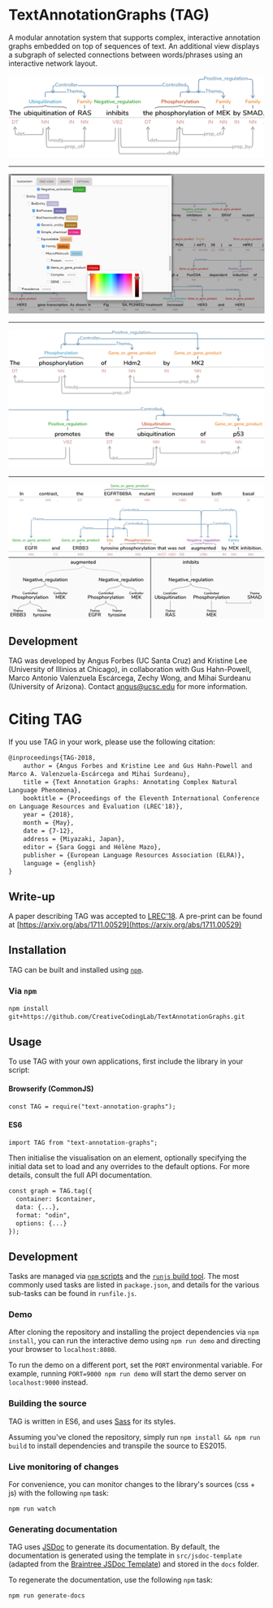 # TextAnnotationGraphs (TAG)
A modular annotation system that supports complex, interactive annotation graphs embedded on top of sequences of text. An additional view displays a subgraph of selected connections between words/phrases using an interactive network layout.

![TAG](figs/OneRow.png)

---

![TAG](figs/taxonomyColors.png)

---

![TAG](figs/TwoRows.png)

---

![TAG](figs/trees.png)


## Development
TAG was developed by Angus Forbes (UC Santa Cruz) and Kristine Lee (University of Illinios at Chicago), in collaboration with Gus Hahn-Powell, Marco Antonio Valenzuela Escárcega, Zechy Wong, and Mihai Surdeanu (University of Arizona). Contact angus@ucsc.edu for more information.

# Citing TAG

If you use TAG in your work, please use the following citation:

```
@inproceedings{TAG-2018,
    author = {Angus Forbes and Kristine Lee and Gus Hahn-Powell and Marco A. Valenzuela-Escárcega and Mihai Surdeanu},
    title = {Text Annotation Graphs: Annotating Complex Natural Language Phenomena},
    booktitle = {Proceedings of the Eleventh International Conference on Language Resources and Evaluation (LREC'18)},
    year = {2018},
    month = {May},
    date = {7-12},
    address = {Miyazaki, Japan},
    editor = {Sara Goggi and Hélène Mazo},
    publisher = {European Language Resources Association (ELRA)},
    language = {english}
}
```

## Write-up
A paper describing TAG was accepted to [LREC'18](http://lrec2018.lrec-conf.org/en/conference-programme/accepted-papers/). A pre-print can be found at [https://arxiv.org/abs/1711.00529](https://arxiv.org/abs/1711.00529)

## Installation

TAG can be built and installed using [`npm`](https://docs.npmjs.com/getting-started/installing-node).

### Via `npm`

```
npm install git+https://github.com/CreativeCodingLab/TextAnnotationGraphs.git
```

## Usage

To use TAG with your own applications, first include the library in your script:

#### Browserify (CommonJS)

```
const TAG = require("text-annotation-graphs");
```

#### ES6

```
import TAG from "text-annotation-graphs";
```

Then initialise the visualisation on an element, optionally specifying the initial data set to load and any overrides to the default options.  For more details, consult the full API documentation.

```
const graph = TAG.tag({
  container: $container,
  data: {...},
  format: "odin",
  options: {...}
});
```

## Development

Tasks are managed via [`npm` scripts](https://docs.npmjs.com/misc/scripts) and the [`runjs` build tool](https://github.com/pawelgalazka/runjs).  The most commonly used tasks are listed in `package.json`, and details for the various sub-tasks can be found in `runfile.js`.

### Demo

After cloning the repository and installing the project dependencies via `npm install`, you can run the interactive demo using `npm run demo` and directing your browser to `localhost:8080`.

To run the demo on a different port, set the `PORT` environmental variable. For example, running `PORT=9000 npm run demo` will start the demo server on `localhost:9000` instead.


### Building the source

TAG is written in ES6, and uses [Sass](https://sass-lang.com/) for its styles.

Assuming you've cloned the repository, simply run `npm install && npm run build` to install dependencies and transpile the source to ES2015.

### Live monitoring of changes

For convenience, you can monitor changes to the library's sources (css + js) with the following `npm` task: 

```
npm run watch
```

### Generating documentation

TAG uses [JSDoc](http://usejsdoc.org/) to generate its documentation. By default, the documentation is generated using the template in `src/jsdoc-template` (adapted from the [Braintree JSDoc Template](https://github.com/braintree/jsdoc-template)) and stored in the `docs` folder.

To regenerate the documentation, use the following `npm` task:

```
npm run generate-docs
``` 